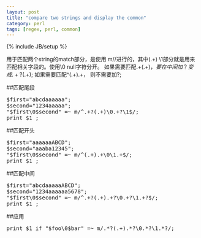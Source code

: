 ```yaml
---
layout: post
title: "compare two strings and display the common"
category: perl
tags: [regex, perl, common]
---
```

{% include JB/setup %}

用于匹配两个string的match部分，是使用 m//进行的，其中(.+) \1部分就是用来匹配相关字段的。使用\0 null字符分开。
如果需要匹配.+(.+)$，要在中间加？变成 .+?(.+)$;
如果需要匹配^(.+).+， 则不需要加?;


##匹配尾段

<pre lang="perl">
$first="abcdaaaaaa";
$second="1234aaaaa";
"$first\0$second" =~ m/^.+?(.+)\0.+?\1$/;
print $1 ;
</pre>

##匹配开头

<pre lang="perl">
$first="aaaaaaABCD";
$second="aaaba12345";
"$first\0$second" =~ m/^(.+).+\0\1.+$/;
print $1 ;
</pre>


##匹配中间

<pre lang="perl">
$first="abcdaaaaaABCD";
$second="1234aaaaaa5678";
"$first\0$second" =~ m/^.+?(.+).+?\0.+?\1.+?$/;
print $1 ;
</pre>

##应用

<pre lang="perl">
print $1 if "$foo\0$bar" =~ m/.*?(.+).*?\0.*?\1.*?/;
</pre>
